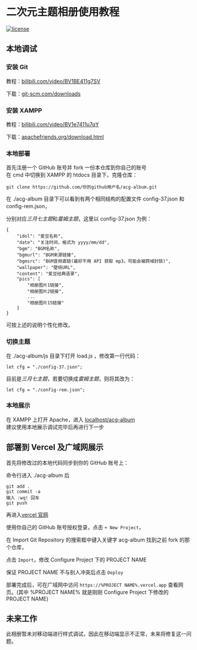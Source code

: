 # 二次元主题相册使用教程

[![license](https://img.shields.io/github/license/george-chou/acg-album.svg)](https://github.com/george-chou/acg-album/blob/master/LICENSE)

## 本地调试

### 安装 Git
教程：<a href="https://www.bilibili.com/video/BV1BE411g7SV" target="_blank">bilibili.com/video/BV1BE411g7SV</a>

下载：<a href="https://git-scm.com/downloads" target="_blank">git-scm.com/downloads</a>

### 安装 XAMPP
教程：<a href="https://www.bilibili.com/video/BV1e7411u7qY" target="_blank">bilibili.com/video/BV1e7411u7qY</a>

下载：<a href="https://www.apachefriends.org/download.html" target="_blank">apachefriends.org/download.html</a>

### 本地部署
首先注册一个 GitHub 账号并 fork 一份本仓库到你自己的账号
<br>
在 cmd 中切换到 XAMPP 的 htdocs 目录下，克隆仓库：
```
git clone https://github.com/你的github用户名/acg-album.git
```

在 ./acg-album 目录下可以看到有两个相同结构的配置文件 config-37.json 和 config-rem.json，

分别对应*三月七主题*和*雷姆主题*，这里以 config-37.json 为例：

```
{
    "idol": "爱豆名称",
    "date": "关注时间，格式为 yyyy/mm/dd",
    "bgm": "BGM名称",
    "bgmurl": "BGM来源链接",
    "bgmsrc": "BGM音频直链(最好不用 API 获取 mp3，可能会被跨域封锁)",
    "wallpaper": "壁纸URL",
    "content": "爱豆经典语录",
    "pics": [
        "相册图片1链接",
        "相册图片2链接",
        ...
        "相册图片15链接"
    ]
}
```

可按上述的说明个性化修改。

### 切换主题
在 ./acg-album/js 目录下打开 load.js ，修改第一行代码：
```
let cfg = "./config-37.json";
```
目前是*三月七主题*，若要切换成*雷姆主题*，则将其改为：
```
let cfg = "./config-rem.json";
```

### 本地展示
在 XAMPP 上打开 Apache，进入 <a href="http://localhost/acg-album" target="_blank">localhost/acg-album</a>
<br>
建议使用本地展示调试完毕后再进行下一步

## 部署到 Vercel 及广域网展示
首先将修改过的本地代码同步到你的 GitHub 账号上：

命令行进入 ./acg-album 后
```
git add .
git commit -a
输入 :wq! 回车
git push
```

再进入<a href="https://vercel.com/login" target="_blank">vercel 官网</a>

使用你自己的 GitHub 账号授权登录，点击 `+ New Project`，

在 Import Git Repository 的搜索框中键入关键字 acg-album 找到之前 fork 的那个仓库，

点击 `Import`，修改 Configure Project 下的 PROJECT NAME 

保证 PROJECT NAME 不与别人冲突后点击 `Deploy`

部署完成后，可在广域网中访问 `https://%PROJECT NAME%.vercel.app` 查看网页。(其中 %PROJECT NAME% 就是刚刚 Configure Project 下修改的 PROJECT NAME)

## 未来工作
此相册暂未对移动端进行样式调试，因此在移动端显示不正常，未来将修复这一问题。